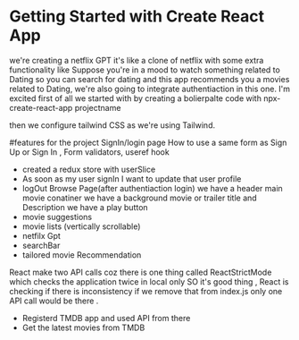 # Getting Started with Create React App

we're creating a netflix GPT it's like  a clone of netflix with some extra functionality like Suppose you're in a mood to watch something related to Dating so you can search for dating and this app recommends you a movies related to Dating, we're also going to integrate authentiaction in this one. I'm excited
first of all we started with by creating a bolierpalte code with npx-create-react-app projectname

then we configure tailwind CSS as we're using Tailwind.

#features for the project 
SignIn/login page How to use a same form as Sign Up or Sign In , Form validators, useref hook 
- created a redux store with userSlice
- As soon as my user signIn I want to update that user profile
- logOut
Browse Page(after authentiaction login)
we have a header
main movie conatiner
we have a background movie or trailer 
title and Description 
we have a play button  
- movie suggestions
- movie lists (vertically scrollable)
- netfilx Gpt
 - searchBar
 - tailored movie Recommendation

 React make two API calls coz there is one thing called ReactStrictMode which checks the application twice in local only SO it's good thing , React is checking if there is inconsistency if we remove that from index.js only one API call would be there .

- Registerd TMDB app and used API from there
- Get the latest movies from TMDB

